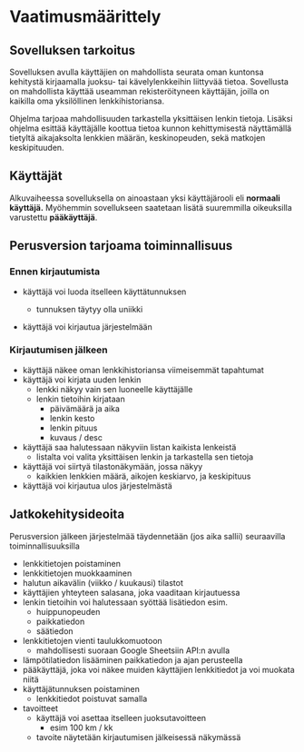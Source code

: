 # Vaatimusmäärittely

## Sovelluksen tarkoitus

Sovelluksen avulla käyttäjien on mahdollista seurata oman kuntonsa kehitystä kirjaamalla juoksu- tai kävelylenkkeihin liittyvää tietoa. Sovellusta on mahdollista käyttää useamman rekisteröityneen käyttäjän, joilla on kaikilla oma yksilöllinen lenkkihistoriansa. 

Ohjelma tarjoaa mahdollisuuden tarkastella yksittäisen lenkin tietoja. Lisäksi ohjelma esittää käyttäjälle koottua tietoa kunnon kehittymisestä näyttämällä tietyltä aikajaksolta lenkkien määrän, keskinopeuden, sekä matkojen keskipituuden.

## Käyttäjät

Alkuvaiheessa sovelluksella on ainoastaan yksi käyttäjärooli eli **normaali käyttäjä.** Myöhemmin sovellukseen saatetaan lisätä suuremmilla oikeuksilla varustettu **pääkäyttäjä**.

## Perusversion tarjoama toiminnallisuus

### Ennen kirjautumista

- käyttäjä voi luoda itselleen käyttätunnuksen  
    - tunnuksen täytyy olla uniikki  
    
- käyttäjä voi kirjautua järjestelmään

### Kirjautumisen jälkeen

- käyttäjä näkee oman lenkkihistoriansa viimeisemmät tapahtumat
- käyttäjä voi kirjata uuden lenkin
    - lenkki näkyy vain sen luoneelle käyttäjälle
    - lenkin tietoihin kirjataan
        - päivämäärä ja aika  
        - lenkin kesto
        - lenkin pituus
        - kuvaus / desc
- käyttäjä saa halutessaan näkyviin listan kaikista lenkeistä
    - listalta voi valita yksittäisen lenkin ja tarkastella sen tietoja
- käyttäjä voi siirtyä tilastonäkymään, jossa näkyy 
    - kaikkien lenkkien määrä, aikojen keskiarvo, ja keskipituus  
- käyttäjä voi kirjautua ulos järjestelmästä


## Jatkokehitysideoita

Perusversion jälkeen järjestelmää täydennetään (jos aika sallii) seuraavilla toiminnallisuuksilla

- lenkkitietojen poistaminen
- lenkkitietojen muokkaaminen
- halutun aikavälin (viikko / kuukausi) tilastot
- käyttäjien yhteyteen salasana, joka vaaditaan kirjautuessa
- lenkin tietoihin voi halutessaan syöttää lisätiedon esim.
    - huippunopeuden
    - paikkatiedon
    - säätiedon
- lenkkitietojen vienti taulukkomuotoon
    - mahdollisesti suoraan Google Sheetsiin API:n avulla
- lämpötilatiedon lisääminen paikkatiedon ja ajan perusteella
- pääkäyttäjä, joka voi näkee muiden käyttäjien lenkkitiedot ja voi muokata niitä
- käyttäjätunnuksen poistaminen
    - lenkkitiedot poistuvat samalla
- tavoitteet
    - käyttäjä voi asettaa itselleen juoksutavoitteen
        - esim 100 km / kk
    - tavoite näytetään kirjautumisen jälkeisessä näkymässä

